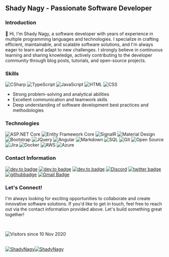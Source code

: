## Shady Nagy - Passionate Software Developer

### Introduction
👋 Hi, I'm Shady Nagy, a software developer with years of experience in multiple programming languages and technologies. I specialize in crafting efficient, maintainable, and scalable software solutions, and I'm always eager to learn and adapt to new challenges. I strongly believe in continuous learning and sharing knowledge, actively contributing to the developer community through blog posts, tutorials, and open-source projects.

### Skills
![CSharp](https://img.shields.io/badge/-CSharp-fff?&logo=c-sharp&logoColor=blue)
![TypeScript](https://img.shields.io/badge/-TypeScript-fff?&logo=TypeScript&logoColor=007ACC)
![JavaScript](https://img.shields.io/badge/-JavaScript-fff?&logo=JavaScript&logoColor=ddc508)
![HTML](https://img.shields.io/badge/-HTML-fff?&logo=HTML5)
![CSS](https://img.shields.io/badge/-CSS-fff?&logo=CSS3&logoColor=blue)
- Strong problem-solving and analytical abilities
- Excellent communication and teamwork skills
- Deep understanding of software development best practices and methodologies


### Technologies
![ASP.NET Core](https://img.shields.io/badge/-ASP.NET%20Core-fff?style=flat&logo=.net&logoColor=blue)
![Entity Framework Core](https://img.shields.io/badge/-Entity_Framework_Core-fff?style=flat&logo=Microsoft&logoColor=0078D7)
![SignalR](https://img.shields.io/badge/-SignalR-fff?style=flat&logo=signalr&logoColor=blue)
![Material Design](https://img.shields.io/badge/-Material%20Design-fff?style=flat&logo=material-design&logoColor=blue)
![Bootstrap](https://img.shields.io/badge/-Bootstrap-fff?style=flat&logo=bootstrap&logoColor=563D7C)
![JQuery](https://img.shields.io/badge/-JQuery-fff?style=flat&logo=jquery&logoColor=blue)
![Angular](https://img.shields.io/badge/-Angular-fff?style=flat&logo=angular&logoColor=de0330)
![Markdown](https://img.shields.io/badge/-Markdown-fff?style=flat&logo=markdown&logoColor=black)
![SQL](https://img.shields.io/badge/-SQL-fff?style=flat&logo=Microsoft-SQL-Server&logoColor=blue)
![Git](https://img.shields.io/badge/-Git-fff?style=flat&logo=git)
![Open Source](https://img.shields.io/badge/-Open%20Source-fff?style=flat&logo=open-source-Initiative)
![Jira](https://img.shields.io/badge/-Jira-fff?style=flat&logo=jira-software&logoColor=blue)
![Docker](https://img.shields.io/badge/-Docker-fff?style=flat&logo=Docker)
![AWS](https://img.shields.io/badge/-AWS-fff?&logo=Amazon-AWS&logoColor=232F3E)
![Azure](https://img.shields.io/badge/-Azure-fff?&logo=Microsoft-Azure&logoColor=blue)

### Contact Information
[![dev.to badge](https://img.shields.io/badge/-ShadyNagy-%230177B5?style=flat&logo=About.me)](https://shadynagy.com)
[![dev.to badge](https://img.shields.io/badge/-ShadyNagy-%230177B5?style=flat&logo=whatsapp)](https://wa.me/201116721111)
[![dev.to badge](https://img.shields.io/badge/-ShadyNagy-%230177B5?style=flat&logo=linkedin)](https://www.linkedin.com/in/shadynagy)
[![Discord](https://img.shields.io/badge/-Discord-%230177B5?style=flat&logo=discord&logoColor=white)](https://discord.com/invite/SxKuMzshjB)
[![twitter badge](https://img.shields.io/badge/-@ShadyNagy_-%231FA1F1?style=flat&logo=twitter&logoColor=white)](https://twitter.com/ShadyNagy_)
[![githubbadge](https://img.shields.io/github/followers/ShadyNagy?style=social)](https://github.com/ShadyNagy?tab=followers)
[![Gmail Badge](https://img.shields.io/badge/-Gmail-c14438?style=flat-square&logo=Gmail&logoColor=white&link=mailto:info@shadynagy.com)](mailto:info@shadynagy.com)
<!--![](https://komarev.com/ghpvc/?username=ShadyNagy&color=brightgreen&style=flat)-->

### Let's Connect!
I'm always looking for exciting opportunities to collaborate and create innovative software solutions. If you'd like to get in touch, feel free to reach out via the contact information provided above. Let's build something great together!

<br />

![Visitors since 10 Nov 2020](http://estruyf-github.azurewebsites.net/api/VisitorHit?user=ShadyNagy&repo=ShadyNagy&countColor=%237B1E7A)

<br />
<a href="https://ShadyNagy.com/"><img align="center" src="https://github-readme-stats.vercel.app/api?username=ShadyNagy&show_icons=true&theme=dark&hide_border=true" alt="ShadyNagy" /><img align="center" src="https://github-readme-stats.vercel.app/api/top-langs/?username=ShadyNagy&layout=compact&hide=html&theme=dark&hide_border=true" alt="ShadyNagy" /></a>

<br />


<!--
**ShadyNagy/ShadyNagy** is a ✨ _special_ ✨ repository because its `README.md` (this file) appears on your GitHub profile.

Here are some ideas to get you started:

- 🔭 I’m currently working on ...
- 🌱 I’m currently learning ...
- 👯 I’m looking to collaborate on ...
- 🤔 I’m looking for help with ...
- 💬 Ask me about ...
- 📫 How to reach me: ...
- 😄 Pronouns: ...
- ⚡ Fun fact: ...
-->
